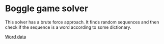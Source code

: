 # Boggle game solver

This solver has a brute force approach. It finds random sequences
and then check if the sequence is a word according to some dictionary.

[Word data](https://raw.githubusercontent.com/first20hours/google-10000-english/master/google-10000-english.txt)